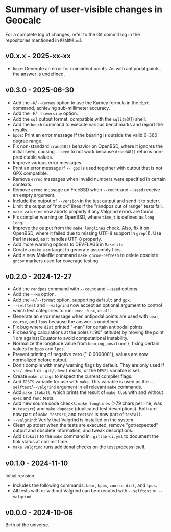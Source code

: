 <!-- NEWS.md -->
<!-- File ID: d0d3fe52-9f97-11ef-a21d-83850402c3ce -->

Summary of user-visible changes in Geocalc
==========================================

For a complete log of changes, refer to the Git commit log in the 
repositories mentioned in `README.md`.

v0.x.x - 2025-xx-xx
-------------------

- `bear`: Generate an error for coincident points. As with antipodal 
  points, the answer is undefined.

v0.3.0 - 2025-06-30
-------------------

- Add the `-K`/`--karney` option to use the Karney formula in the `dist` 
  command, achieving sub-millimeter accuracy.
- Add the `-H`/`--haversine` option.
- Add the `sql` output format, compatible with the `sqlite3`(1) shell.
- Add the `bench` command to execute various benchmarks and report the 
  results.
- `bpos`: Print an error message if the bearing is outside the valid 
  0–360 degree range.
- Fix non-standard `srand48()` behavior on OpenBSD, where it ignores the 
  initial seed, causing `--seed` to not work because `drand48()` returns 
  non-predictable values.
- Improve various error messages.
- Print an error message if `-F gpx` is used together with output that 
  is not GPX compatible.
- Remove `errno` messages when invalid numbers were specified in certain 
  contexts.
- Remove `errno` message on FreeBSD when `--count` and `--seed` receive 
  an empty argument.
- Include the output of `--version` in the test output and send it to 
  stderr.
- Limit the output of "not ok" lines if the "randpos out of range" tests 
  fail.
- `make valgrind` now aborts properly if any Valgrind errors are found.
- Fix compiler warning on OpenBSD, where `time_t` is defined as `long 
  long`.
- Improve the output from the `make longlines` check. Also, fix it on 
  OpenBSD, where it failed due to missing UTF-8 support in `grep`(1). 
  Use Perl instead, as it handles UTF-8 properly.
- Add more warning options to DEVFLAGS in `Makefile`.
- Create a `make asm` target to generate assembly files.
- Add a new Makefile command `make gncov-refresh` to delete obsolete 
  `gncov` markers used for coverage testing.

v0.2.0 - 2024-12-27
-------------------

- Add the `randpos` command with `--count` and `--seed` options.
- Add the `--km` option.
- Add the `-F`/`--format` option, supporting `default` and `gpx`.
- `--selftest` and `--valgrind` now accept an optional argument to 
  control which test categories to run: `exec`, `func`, or `all`.
- Generate an error message when antipodal points are used with `bear`, 
  `course`, and `lpos` because the answer is undefined.
- Fix bug where `dist` printed "-nan" for certain antipodal points.
- Fix bearing calculations at the poles (±90° latitude) by moving the 
  point 1 cm against Equator to avoid computational instability.
- Normalize the longitude value from `bearing_position()`, fixing 
  certain values for `bpos` and `lpos`.
- Prevent printing of negative zero ("-0.000000"); values are now 
  normalized before output.
- Don't compile with many warning flags by default. They are only used 
  if `src/.devel` or `.git/.devel` exists, or the `DEVEL` variable is 
  set.
- Create `make cflags` to inspect the current compiler flags.
- Add `TESTS` variable for use with `make`. This variable is used as the 
  `--selftest`/`--valgrind` argument in all relevant `make` commands.
- Add `make tlokall`, which prints the result of `make tlok` with and 
  without `exec` and `func` tests.
- Add new source code checks: `make longlines` (>79 chars per line, was 
  in `testsrc`) and `make dupdesc` (duplicated test descriptions). Both 
  are now part of `make testsrc`, and `testsrc` is now part of 
  `testall`.
- `--valgrind`: Verify that Valgrind is installed on the system.
- Clean up stderr when the tests are executed, remove "got/expected" 
  output and obsolete information, and tweak descriptions.
- Add `tlokall` to the `make` command in `.gitlab-ci.yml` to document 
  the tlok status at commit time.
- `make valgrind` runs additional checks on the test process itself.

v0.1.0 - 2024-11-10
-------------------

Initial revision.

- Includes the following commands: `bear`, `bpos`, `course`, `dist`, and 
  `lpos`.
- All tests with or without Valgrind can be executed with `--selftest` 
  or `--valgrind`.

v0.0.0 - 2024-10-06
-------------------

Birth of the universe.

<!--
vim: set ts=2 sw=2 sts=2 tw=72 et fo=tcqw fenc=utf8 :
vim: set com=b\:#,fb\:-,fb\:*,n\:> ft=markdown :
-->
